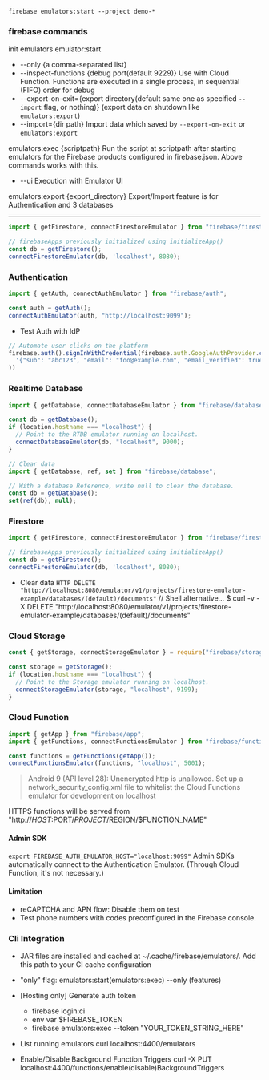 `firebase emulators:start --project demo-*`

### firebase commands
init emulators
emulator:start 
- --only {a comma-separated list}
- --inspect-functions {debug port(default 9229)} Use with Cloud Function. Functions are executed in a single process, in sequential (FIFO) order for debug
- --export-on-exit={export directory(default same one as specified `--import` flag, or nothing)} (export data on shutdown like `emulators:export`)
- --import={dir path} Import data which saved by `--export-on-exit` or `emulators:export`

emulators:exec {scriptpath}	Run the script at scriptpath after starting emulators for the Firebase products configured in firebase.json. Above commands works with this.
- --ui Execution with Emulator UI

emulators:export {export_directory} Export/Import feature is for Authentication and 3 databases

--- 

```ts
import { getFirestore, connectFirestoreEmulator } from "firebase/firestore";

// firebaseApps previously initialized using initializeApp()
const db = getFirestore();
connectFirestoreEmulator(db, 'localhost', 8080);
```

### Authentication
```ts
import { getAuth, connectAuthEmulator } from "firebase/auth";

const auth = getAuth();
connectAuthEmulator(auth, "http://localhost:9099");
```

- Test Auth with IdP
```ts
// Automate user clicks on the platform
firebase.auth().signInWithCredential(firebase.auth.GoogleAuthProvider.credential( // Any Providers ok
  '{"sub": "abc123", "email": "foo@example.com", "email_verified": true}' /* sub: primary key. Any string */
))
```

### Realtime Database
```ts
import { getDatabase, connectDatabaseEmulator } from "firebase/database";

const db = getDatabase();
if (location.hostname === "localhost") {
  // Point to the RTDB emulator running on localhost.
  connectDatabaseEmulator(db, "localhost", 9000);
} 

// Clear data
import { getDatabase, ref, set } from "firebase/database";

// With a database Reference, write null to clear the database.
const db = getDatabase();
set(ref(db), null);
```

### Firestore
```ts
import { getFirestore, connectFirestoreEmulator } from "firebase/firestore";

// firebaseApps previously initialized using initializeApp()
const db = getFirestore();
connectFirestoreEmulator(db, 'localhost', 8080);
```
- Clear data
`HTTP DELETE "http://localhost:8080/emulator/v1/projects/firestore-emulator-example/databases/(default)/documents"`
// Shell alternative…
$ curl -v -X DELETE "http://localhost:8080/emulator/v1/projects/firestore-emulator-example/databases/(default)/documents"

### Cloud Storage
```ts
const { getStorage, connectStorageEmulator } = require("firebase/storage");

const storage = getStorage();
if (location.hostname === "localhost") {
  // Point to the Storage emulator running on localhost.
  connectStorageEmulator(storage, "localhost", 9199);
} 
```

### Cloud Function
```ts
import { getApp } from "firebase/app";
import { getFunctions, connectFunctionsEmulator } from "firebase/functions";

const functions = getFunctions(getApp());
connectFunctionsEmulator(functions, "localhost", 5001);
```
>Android 9 (API level 28): Unencrypted http is unallowed. Set up a network_security_config.xml file to whitelist the Cloud Functions emulator for development on localhost

HTTPS functions will be served from "http://$HOST:$PORT/$PROJECT/$REGION/$FUNCTION_NAME"

#### Admin SDK
`export FIREBASE_AUTH_EMULATOR_HOST="localhost:9099"` Admin SDKs automatically connect to the Authentication Emulator. (Through Cloud Function, it's not necessary.)

#### Limitation
- reCAPTCHA and APN flow: Disable them on test
- Test phone numbers with codes preconfigured in the Firebase console.

### Cli Integration
- JAR files are installed and cached at ~/.cache/firebase/emulators/. Add this path to your CI cache configuration
- "only" flag: emulators:start(emulators:exec) --only (features)
- [Hosting only] Generate auth token
  - firebase login:ci
  - env var $FIREBASE_TOKEN
  - firebase emulators:exec --token "YOUR_TOKEN_STRING_HERE"

- List running emulators
curl localhost:4400/emulators

- Enable/Disable Background Function Triggers
curl -X PUT localhost:4400/functions/enable(disable)BackgroundTriggers
